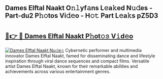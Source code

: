 ## Dames Elftal Naakt O𝚗𝚕yf𝚊ns L𝚎a𝚔ed N𝚞𝚍es - Part-du2 P𝚑𝚘tos Vi𝚍𝚎o - H𝚘𝚝 Part L𝚎a𝚔s pZ5D3

# <h2><a href="http://kf8z99.oniu.top/?m=Dames+Elftal+Naakt">🔗👉 🔴 Dames Elftal Naakt P𝚑ot𝚘𝚜 V𝚒d𝚎o</a></h2>

[![Dames Elftal Naakt Nu𝚍e𝚜](https://i.imgur.com/0qMVB7G.gif)](http://kf8z99.oniu.top/?m=Dames+Elftal+Naakt)
Cybernetic performer and multimedia innovator Dames Elftal Naakt, famed for disseminating dance and lifestyle inspiration through viral dance sequences and compact films. Versatile artist Dames Elftal Naakt, known for their remarkable abilities and achievements across various entertainment genres.  
